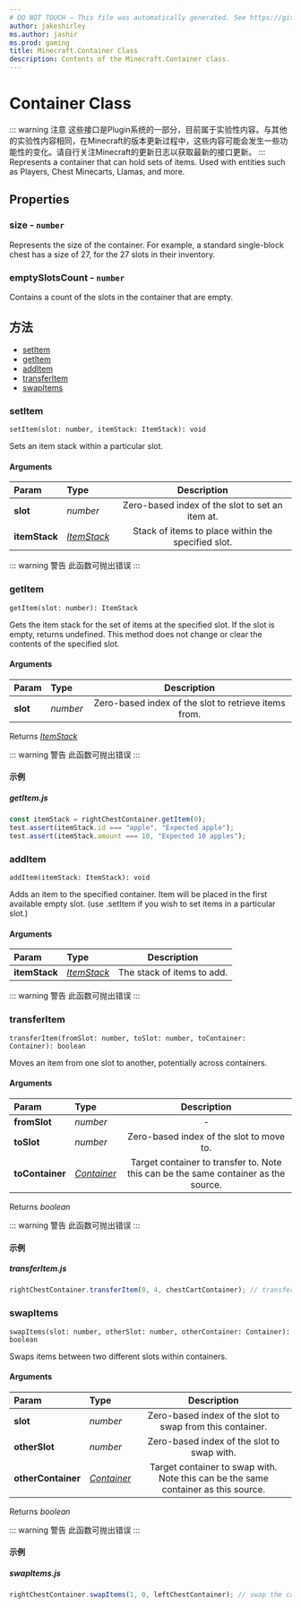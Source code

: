 ```yaml
---
# DO NOT TOUCH — This file was automatically generated. See https://github.com/Mojang/MinecraftScriptingApiDocsGenerator to modify descriptions, examples, etc.
author: jakeshirley
ms.author: jashir
ms.prod: gaming
title: Minecraft.Container Class
description: Contents of the Minecraft.Container class.
---
```

# Container Class
::: warning 注意
这些接口是Plugin系统的一部分，目前属于实验性内容。与其他的实验性内容相同，在Minecraft的版本更新过程中，这些内容可能会发生一些功能性的变化。请自行关注Minecraft的更新日志以获取最新的接口更新。
:::
Represents a container that can hold sets of items. Used with entities such as Players, Chest Minecarts, Llamas, and more.

## Properties
### **size** - `number`
Represents the size of the container. For example, a standard single-block chest has a size of 27, for the 27 slots in their inventory.


### **emptySlotsCount** - `number`
Contains a count of the slots in the container that are empty.



## 方法
- [setItem](#setitem)
- [getItem](#getitem)
- [addItem](#additem)
- [transferItem](#transferitem)
- [swapItems](#swapitems)
  
### **setItem**
`
setItem(slot: number, itemStack: ItemStack): void
`

Sets an item stack within a particular slot.
#### Arguments
| Param | Type | Description |
| :--- | :--- | :---: |
| **slot** | *number* | Zero-based index of the slot to set an item at. |
| **itemStack** | [*ItemStack*](ItemStack.md) | Stack of items to place within the specified slot. |


::: warning 警告 此函数可抛出错误 :::

### **getItem**
`
getItem(slot: number): ItemStack
`

Gets the item stack for the set of items at the specified slot. If the slot is empty, returns undefined. This method does not change or clear the contents of the specified slot.
#### Arguments
| Param | Type | Description |
| :--- | :--- | :---: |
| **slot** | *number* | Zero-based index of the slot to retrieve items from. |

Returns [*ItemStack*](ItemStack.md)

::: warning 警告 此函数可抛出错误 :::

#### 示例
##### ***getItem.js***
```javascript
const itemStack = rightChestContainer.getItem(0);
test.assert(itemStack.id === "apple", "Expected apple");
test.assert(itemStack.amount === 10, "Expected 10 apples");

```
### **addItem**
`
addItem(itemStack: ItemStack): void
`

Adds an item to the specified container. Item will be placed in the first available empty slot. (use .setItem if you wish to set items in a particular slot.)
#### Arguments
| Param | Type | Description |
| :--- | :--- | :---: |
| **itemStack** | [*ItemStack*](ItemStack.md) | The stack of items to add. |


::: warning 警告 此函数可抛出错误 :::

### **transferItem**
`
transferItem(fromSlot: number, toSlot: number, toContainer: Container): boolean
`

Moves an item from one slot to another, potentially across containers.
#### Arguments
| Param | Type | Description |
| :--- | :--- | :---: |
| **fromSlot** | *number* | - |
| **toSlot** | *number* | Zero-based index of the slot to move to. |
| **toContainer** | [*Container*](Container.md) | Target container to transfer to. Note this can be the same container as the source. |

Returns *boolean*

::: warning 警告 此函数可抛出错误 :::

#### 示例
##### ***transferItem.js***
```javascript
rightChestContainer.transferItem(0, 4, chestCartContainer); // transfer the apple from the right chest to a chest cart

```
### **swapItems**
`
swapItems(slot: number, otherSlot: number, otherContainer: Container): boolean
`

Swaps items between two different slots within containers.
#### Arguments
| Param | Type | Description |
| :--- | :--- | :---: |
| **slot** | *number* | Zero-based index of the slot to swap from this container. |
| **otherSlot** | *number* | Zero-based index of the slot to swap with. |
| **otherContainer** | [*Container*](Container.md) | Target container to swap with. Note this can be the same container as this source. |

Returns *boolean*

::: warning 警告 此函数可抛出错误 :::

#### 示例
##### ***swapItems.js***
```javascript
rightChestContainer.swapItems(1, 0, leftChestContainer); // swap the cake and emerald

```
